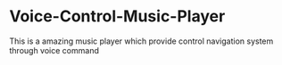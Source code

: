 # Voice-Control-Music-Player
This is a amazing music player which provide control navigation system through voice command
